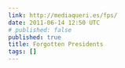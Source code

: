 ```yaml
---
link: http://mediaqueri.es/fps/
date: 2011-06-14 12:50 UTC
# published: false
published: true
title: Forgotten Presidents
tags: []
---
```



